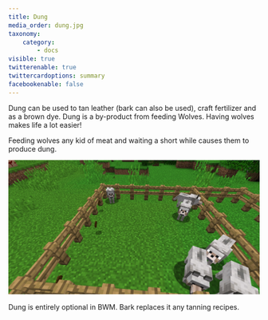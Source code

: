 ```yaml
---
title: Dung
media_order: dung.jpg
taxonomy:
    category:
        - docs
visible: true
twitterenable: true
twittercardoptions: summary
facebookenable: false
---
```


Dung can be used to tan leather (bark can also be used), craft fertilizer and as a brown dye. Dung is a by-product from feeding Wolves. Having wolves makes life a lot easier!

Feeding wolves any kid of meat and waiting a short while causes them to produce dung.

![](dung.jpg)

Dung is entirely optional in BWM. Bark replaces it any tanning recipes.